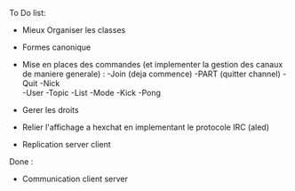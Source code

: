 To Do list:

- Mieux Organiser les classes
- Formes canonique

- Mise en places des commandes (et implementer la gestion des canaux de maniere generale)
      : -Join (deja commence)
        -PART (quitter channel)
        -Quit
        -Nick   
        -User
        -Topic
        -List
        -Mode
        -Kick
        -Pong
- Gerer les droits

- Relier l'affichage a hexchat en implementant le protocole IRC (aled)

- Replication server client

Done :

- Communication client server
